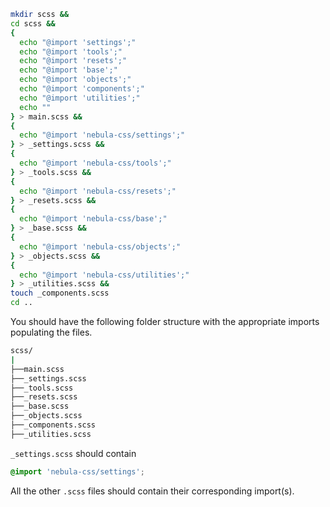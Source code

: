 ```bash
mkdir scss &&
cd scss &&
{
  echo "@import 'settings';"
  echo "@import 'tools';"
  echo "@import 'resets';"
  echo "@import 'base';"
  echo "@import 'objects';"
  echo "@import 'components';"
  echo "@import 'utilities';"
  echo ""
} > main.scss &&
{
  echo "@import 'nebula-css/settings';"
} > _settings.scss &&
{
  echo "@import 'nebula-css/tools';"
} > _tools.scss &&
{
  echo "@import 'nebula-css/resets';"
} > _resets.scss &&
{
  echo "@import 'nebula-css/base';"
} > _base.scss &&
{
  echo "@import 'nebula-css/objects';"
} > _objects.scss &&
{
  echo "@import 'nebula-css/utilities';"
} > _utilities.scss &&
touch _components.scss
cd ..
```

You should have the following folder structure with the appropriate imports populating the files.

```bash
scss/
|
├──main.scss
├──_settings.scss
├──_tools.scss
├──_resets.scss
├──_base.scss
├──_objects.scss
├──_components.scss
├──_utilities.scss
```

`_settings.scss` should contain

```scss
@import 'nebula-css/settings';
```

All the other `.scss` files should contain their corresponding import(s).
